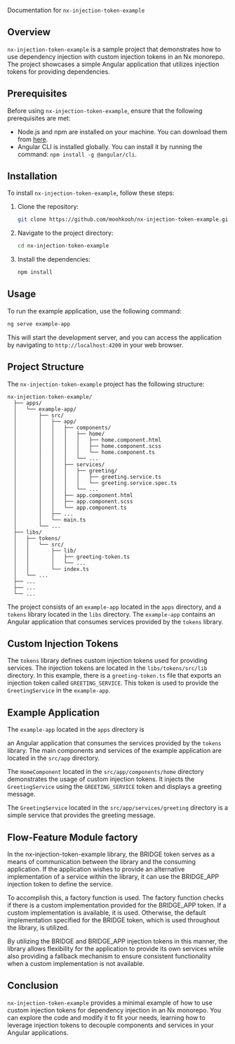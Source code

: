 Documentation for `nx-injection-token-example`

## Overview
`nx-injection-token-example` is a sample project that demonstrates how to use dependency injection with custom injection tokens in an Nx monorepo. The project showcases a simple Angular application that utilizes injection tokens for providing dependencies.

## Prerequisites
Before using `nx-injection-token-example`, ensure that the following prerequisites are met:
- Node.js and npm are installed on your machine. You can download them from [here](https://nodejs.org).
- Angular CLI is installed globally. You can install it by running the command: `npm install -g @angular/cli`.

## Installation
To install `nx-injection-token-example`, follow these steps:
1. Clone the repository:
   ```bash
   git clone https://github.com/moohkooh/nx-injection-token-example.git
   ```
2. Navigate to the project directory:
   ```bash
   cd nx-injection-token-example
   ```
3. Install the dependencies:
   ```bash
   npm install
   ```

## Usage
To run the example application, use the following command:
```bash
ng serve example-app
```
This will start the development server, and you can access the application by navigating to `http://localhost:4200` in your web browser.

## Project Structure
The `nx-injection-token-example` project has the following structure:

```
nx-injection-token-example/
  ├── apps/
  │   └── example-app/
  │       ├── src/
  │       │   ├── app/
  │       │   │   ├── components/
  │       │   │   │   ├── home/
  │       │   │   │   │   ├── home.component.html
  │       │   │   │   │   ├── home.component.scss
  │       │   │   │   │   └── home.component.ts
  │       │   │   │   └── ...
  │       │   │   ├── services/
  │       │   │   │   ├── greeting/
  │       │   │   │   │   ├── greeting.service.ts
  │       │   │   │   │   └── greeting.service.spec.ts
  │       │   │   │   └── ...
  │       │   │   ├── app.component.html
  │       │   │   ├── app.component.scss
  │       │   │   └── app.component.ts
  │       │   ├── ...
  │       │   └── main.ts
  │       └── ...
  ├── libs/
  │   ├── tokens/
  │   │   └── src/
  │   │       ├── lib/
  │   │       │   ├── greeting-token.ts
  │   │       │   └── ...
  │   │       └── index.ts
  │   └── ...
  ├── ...
  ├── ...
  └── ...
```

The project consists of an `example-app` located in the `apps` directory, and a `tokens` library located in the `libs` directory. The `example-app` contains an Angular application that consumes services provided by the `tokens` library.

## Custom Injection Tokens
The `tokens` library defines custom injection tokens used for providing services. The injection tokens are located in the `libs/tokens/src/lib` directory. In this example, there is a `greeting-token.ts` file that exports an injection token called `GREETING_SERVICE`. This token is used to provide the `GreetingService` in the `example-app`.

## Example Application
The `example-app` located in the `apps` directory is

 an Angular application that consumes the services provided by the `tokens` library. The main components and services of the example application are located in the `src/app` directory.

The `HomeComponent` located in the `src/app/components/home` directory demonstrates the usage of custom injection tokens. It injects the `GreetingService` using the `GREETING_SERVICE` token and displays a greeting message.

The `GreetingService` located in the `src/app/services/greeting` directory is a simple service that provides the greeting message.


## Flow-Feature Module factory
In the nx-injection-token-example library, the BRIDGE token serves as a means of communication between the library and the consuming application. If the application wishes to provide an alternative implementation of a service within the library, it can use the BRIDGE_APP injection token to define the service.

To accomplish this, a factory function is used. The factory function checks if there is a custom implementation provided for the BRIDGE_APP token. If a custom implementation is available, it is used. Otherwise, the default implementation specified for the BRIDGE token, which is used throughout the library, is utilized.

By utilizing the BRIDGE and BRIDGE_APP injection tokens in this manner, the library allows flexibility for the application to provide its own services while also providing a fallback mechanism to ensure consistent functionality when a custom implementation is not available.

## Conclusion
`nx-injection-token-example` provides a minimal example of how to use custom injection tokens for dependency injection in an Nx monorepo. You can explore the code and modify it to fit your needs, learning how to leverage injection tokens to decouple components and services in your Angular applications.